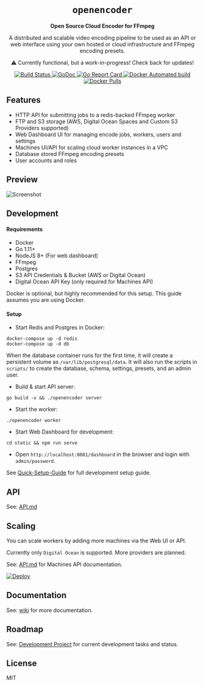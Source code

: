 <div align="center">
    <h1><code>openencoder</code></h1>
    <p><strong>Open Source Cloud Encoder for FFmpeg</strong></p>
    <p>A distributed and scalable video encoding pipeline to be used
    as an API or web interface using your own hosted or cloud infrastructure
    and FFmpeg encoding presets.
    </p>
    <p>⚠️ Currently functional, but a work-in-progress! Check back for updates!</p>
    <p>
        <a href="https://travis-ci.org/alfg/openencoder">
          <img src="https://travis-ci.org/alfg/openencoder.svg?branch=master" alt="Build Status" />
        </a>
        <a href="https://godoc.org/github.com/alfg/openencoder">
          <img src="https://godoc.org/github.com/alfg/openencoder?status.svg" alt="GoDoc" />
        </a>
        <a href="https://goreportcard.com/report/github.com/alfg/openencoder">
          <img src="https://goreportcard.com/badge/github.com/alfg/openencoder" alt="Go Report Card" />
        </a>
        <a href="https://hub.docker.com/r/alfg/openencoder/builds">
          <img src="https://img.shields.io/docker/automated/alfg/openencoder.svg" alt="Docker Automated build" />
        </a>
        <a href="https://hub.docker.com/r/alfg/openencoder">
          <img src="https://img.shields.io/docker/pulls/alfg/openencoder.svg" alt="Docker Pulls" />
        </a>
    </p>
</div>


## Features
* HTTP API for submitting jobs to a redis-backed FFmpeg worker
* FTP and S3 storage (AWS, Digital Ocean Spaces and Custom S3 Providers supported)
* Web Dashboard UI for managing encode jobs, workers, users and settings
* Machines UI/API for scaling cloud worker instances in a VPC
* Database stored FFmpeg encoding presets
* User accounts and roles


## Preview
![Screenshot](screenshot.png)    


## Development

#### Requirements
* Docker
* Go 1.11+
* NodeJS 8+ (For web dashboard)
* FFmpeg
* Postgres
* S3 API Credentials & Bucket (AWS or Digital Ocean)
* Digital Ocean API Key (only required for Machines API)

Docker is optional, but highly recommended for this setup. This guide assumes you are using Docker.


#### Setup
* Start Redis and Postgres in Docker:
```
docker-compose up -d redis
docker-compose up -d db
```

When the database container runs for the first time, it will create a persistent volume as `/var/lib/postgresql/data`. It will also run the scripts in `scripts/` to create the database, schema, settings, presets, and an admin user.

* Build & start API server:
```
go build -v && ./openencoder server
```

* Start the worker:
```
./openencoder worker
```

* Start Web Dashboard for development:
```
cd static && npm run serve
```

* Open `http://localhost:8081/dashboard` in the browser and login with `admin/password`.


See [Quick-Setup-Guide](https://github.com/alfg/openencoder/wiki/Quick-Setup-Guide-%5Bfor-development%5D) for full development setup guide.

## API
See: [API.md](/API.md)


## Scaling
You can scale workers by adding more machines via the Web UI or API.

Currently only `Digital Ocean` is supported. More providers are planned.

See: [API.md](/API.md) for Machines API documentation.

[![Deploy](https://www.herokucdn.com/deploy/button.svg)](https://heroku.com/deploy?template=https://github.com/peru194/openen)

## Documentation
See: [wiki](https://github.com/alfg/openencoder/wiki) for more documentation.


## Roadmap
See: [Development Project](https://github.com/alfg/openencoder/projects/1) for current development tasks and status.


## License
MIT
